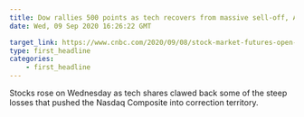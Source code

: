 ```yaml
---
title: Dow rallies 500 points as tech recovers from massive sell-off, Apple up 4%
date: Wed, 09 Sep 2020 16:26:22 GMT

target_link: https://www.cnbc.com/2020/09/08/stock-market-futures-open-to-close-news.html
type: first_headline
categories:
    - first_headline
---
```

Stocks rose on Wednesday as tech shares clawed back some of the steep losses that pushed the Nasdaq Composite into correction territory. 